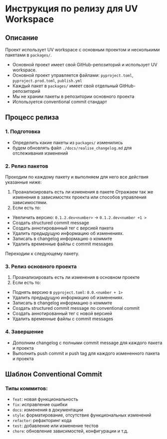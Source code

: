 # Инструкция по релизу для UV Workspace

## Описание

Проект использует UV workspace с основным проектом и несколькими пакетами в `packages/`.

- Основной проект имеет свой GitHub-репозиторий и использует UV workspace.
- Основной проект управляется файлами: `pyproject.toml`, `pyproject.prod.toml`, `publish.yml`
- Каждый пакет в `packages/` имеет свой отдельный GitHub-репозиторий
- Мы не храним пакеты в репозитории основного проекта
- Используется conventional commit стандарт

## Процесс релиза

### 1. Подготовка

- Определить какие пакеты из `packages/` изменились
- будем обновлять файл `./docs/realise_changelog.md` для отслеживания изменений

### 2. Релиз пакетов

Проходим по каждому пакету и выполняем для него все действия указанные ниже:

1. Проанализировать есть ли изменения в пакете
   Отражаем так же изменения в зависимостях проекта или способов управления зависимостями.
1. Если есть то:

- Увеличить версию: `0.1.2.dev<number>` -> `0.1.2.dev<number +1 >`
- Создать structured commit message
- Создать аннотированный тег с версией пакета
- Удалить предыдущую информацию об изменениях.
- Записать в changelog информацию о коммите
- Удалить временные файлы с commit messages

Переходим к следующему пакету.

### 3. Релиз основного проекта

1. Проанализировать есть ли изменения в основном проекте
1. Если есть то:

- Поднять версию в `pyproject.toml`: `0.0.<number + 1>`
- Удалить предыдущую информацию об изменениях.
- Записать в changelog информацию о коммите
- Создать structured commit message по conventional commit
- Создать аннотированный тег с новой версией
- Удалить временные файлы с commit messages

### 4. Завершение

- Дополним changelog с полными commit message для каждого пакета и проекта
- Выполнить push commit и push tag для каждого измененного пакета и проекта

## Шаблон Conventional Commit

### Типы коммитов:

- `feat`: новая функциональность
- `fix`: исправление ошибки
- `docs`: изменения в документации
- `style`: форматирование, отсутствие функциональных изменений
- `refactor`: рефакторинг кода
- `test`: добавление или изменение тестов
- `chore`: обновление зависимостей, конфигурации и т.д.

